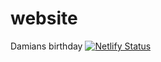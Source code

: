 # website
Damians birthday
[![Netlify Status](https://api.netlify.com/api/v1/badges/4837a540-3dd1-476f-97bd-ff59f6ae8f09/deploy-status)](https://app.netlify.com/sites/damiansbirthday/deploys)
